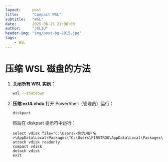 ```yaml
---
layout:     post
title:      "Compact WSL"
subtitle:   "WSL"
date:       2025-06-25 21:00:00
author:     "JXLIU"
header-img: "img/post-bg-2015.jpg"
tags:
    - WSL
---
```




#  压缩 WSL 磁盘的方法

1. **关闭所有 WSL 实例：**

   ```bash
   wsl --shutdown
   ```

2. **压缩 ext4.vhdx**
    打开 PowerShell（管理员）运行：

   ```powershell
   diskpart
   ```

   然后在 diskpart 提示符中运行：

   ```text
   select vdisk file="C:\Users\<你的用户名>\AppData\Local\Packages\"C:\Users\FIRSTROG\AppData\Local\Packages\CanonicalGroupLimited.Ubuntu20.04onWindows_79rhkp1fndgsc\LocalState\ext4.vhdx"
   attach vdisk readonly
   compact vdisk
   detach vdisk
   exit
   ```